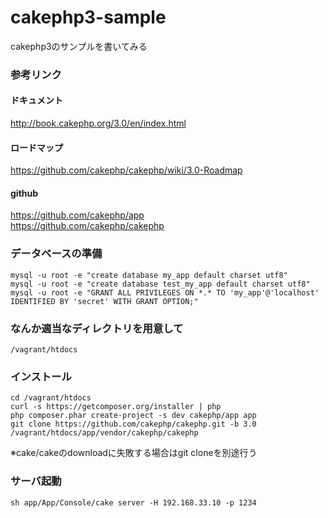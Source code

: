 cakephp3-sample
===============

cakephp3のサンプルを書いてみる

### 参考リンク
#### ドキュメント
<a href="http://book.cakephp.org/3.0/en/index.html" target="cakephp3_link">http://book.cakephp.org/3.0/en/index.html</a><br />

#### ロードマップ
<a href="https://github.com/cakephp/cakephp/wiki/3.0-Roadmap" target="cakephp3_link">https://github.com/cakephp/cakephp/wiki/3.0-Roadmap</a><br >

#### github
<a href="https://github.com/cakephp/app" target="cakephp3_link">https://github.com/cakephp/app</a><br />
<a href="https://github.com/cakephp/cakephp" target="cakephp3_link">https://github.com/cakephp/cakephp</a>

### データベースの準備
```
mysql -u root -e "create database my_app default charset utf8"
mysql -u root -e "create database test_my_app default charset utf8"
mysql -u root -e "GRANT ALL PRIVILEGES ON *.* TO 'my_app'@'localhost' IDENTIFIED BY 'secret' WITH GRANT OPTION;"
```

### なんか適当なディレクトリを用意して
```
/vagrant/htdocs
```

### インストール
```
cd /vagrant/htdocs
curl -s https://getcomposer.org/installer | php
php composer.phar create-project -s dev cakephp/app app
git clone https://github.com/cakephp/cakephp.git -b 3.0 /vagrant/htdocs/app/vendor/cakephp/cakephp
```
※cake/cakeのdownloadに失敗する場合はgit cloneを別途行う

### サーバ起動
```
sh app/App/Console/cake server -H 192.168.33.10 -p 1234
```


